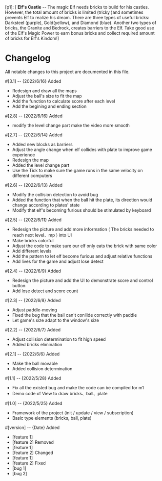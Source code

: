 [p1]: [ **Elf's Castle** -- The magic Elf needs bricks to build for his castles. However, the total amount of bricks is limited (tricky )and sometimes prevents Elf to realize his dream. There are three types of useful bricks: Darksteel (purple), Gold(yellow), and Diamond (blue). Another two types of bricks, the Granite and Bedrock, creates barriers to the Elf. Take good use of the Elf's Magic Power to earn bonus bricks and collect required amount of bricks for Elf's Kindom!]

# Changelog
All notable changes to this project are documented in this file.

#[3.1] -- {2022/6/16} Added

- Redesign and draw all the maps
- Adjust the ball's size to fit the map
- Add the function to calculate score after each level
- Add the begining and ending section

#[2.8] -- {2022/6/16} Added

- modify the level change part make the video more smooth

#[2.7] -- {2022/6/14} Added

- Added new blocks as barriers
- Adjust the angle change when elf collides with plate to improve game experience
- Redesign the map
- Added the level change part
- Use the Tick to make sure the game runs in the same velocity on different computers

#[2.6] -- {2022/6/13} Added

- Modify the collision detection to avoid bug
- Added the function that when the ball hit the plate, its direction would change according to plates' state
- Modify that elf's becoming furious should be stimulated by keyboard

#[2.5] -- {2022/6/11} Added

- Redesign the picture and add more information ( The bricks needed to reach next level、mp ) into UI 
- Make bricks colorful
- Adjust the code to make sure our elf only eats the brick with same color
- Add different levels
- Add the pattern to let elf become furious and adjust relative functions
- Add lives for the game and adjust lose detect

#[2.4] -- {2022/6/9}  Added

- Redesign the picture and add the UI to demonstrate score and control button
- Add lose detect and score count

#[2.3] -- {2022/6/8}  Added

- Adjust paddle-moving
- Fixed the bug that the ball can't conllide correctly with paddle
- Let game's size adapt to the window's size

#[2.2] -- {2022/6/7}  Added

- Adjust collision determination to fit high speed 
- Added bricks elimination

#[2.1] -- {2022/6/6}  Added

- Make the ball movable
- Added collision determination

#[1.1] -- {2022/5/28} Added

- Fix all the existed bug and make the code can be compiled for m1
- Demo code of View to draw bricks、ball、plate

#[1.0] -- {2022/5/25}
	Added

- Framework of  the project (init / update / view / subscription)
- Basic type elements (bricks, ball, plate)

#[version] -- {Date}
	Added

- [feature 1]
- [feature 2]
	Removed
- [feature 1]
- [feature 2]
	Changed
- [feature 1]
- [feature 2]
	Fixed
- [bug 1]
- [bug 2]



